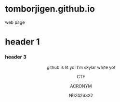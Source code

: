 # tomborjigen.github.io
web page


# header 1

### header 3
<div align="center">
  
github is lit yo! I'm skylar white yo!

CTF

ACRONYM

N62426322
</div>
